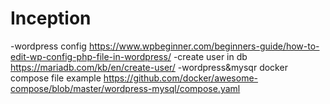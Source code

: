 # Inception

-wordpress config
https://www.wpbeginner.com/beginners-guide/how-to-edit-wp-config-php-file-in-wordpress/
-create user in db
https://mariadb.com/kb/en/create-user/
-wordpress&mysqr docker compose file example
https://github.com/docker/awesome-compose/blob/master/wordpress-mysql/compose.yaml
